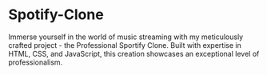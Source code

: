 # Spotify-Clone
Immerse yourself in the world of music streaming with my meticulously crafted project - the Professional Sportify Clone. Built with expertise in HTML, CSS, and JavaScript, this creation showcases an exceptional level of professionalism.
